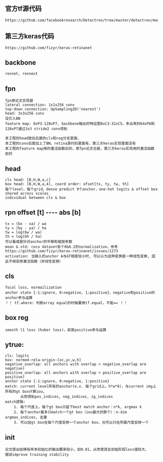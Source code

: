 ## 官方tf源代码
    https://github.com/facebookresearch/Detectron/tree/master/detectron/modeling
## 第三方keras代码
    https://github.com/fizyr/keras-retinanet

## backbone
    resnet, resnext

## fpn
    fpn原论文实现是
    lateral connection: 1x1x256 conv
    top-down connection: UpSampling2D('nearest')
    head: 3x3x256 conv
    没引入BN
    feature map: 8xP3-128xP7, backbone输出的特征图8xC3-32xC5，多出来的64xP6和128xP7通过3x3 stride2 conv得到

    本工程的head放在后面的cls和reg分支里面，
    本工程的conv后面加上了BN，retina源代码里面有，第三方keras实现里面没有
    本工程的feature map用的激活函数后的，原fpn论文也是，第三方keras实现用的激活函数前的

## head
    cls head: [B,H,W,a,c]
    box head: [B,H,W,a,4], coord order: ofset[tx, ty, tw, th]
    每个level，每个grid，dense predict 9个anchor，one-hot logits & offset box
    shared across scales
    individual between cls & box

## rpn offset [t] ---- abs [b]
    tx = (bx - xa) / wa
    ty = (by - ya) / ha
    tw = log(bw / wa)
    th = log(bh / ha)
    可以看成是针对anchor的平移和缩放参数
    mean & std: coco dataset有个0&0.2的normalization，参考https://github.com/fizyr/keras-retinanet/issues/1273
    activation: 当输入的anchor A与GT相差较小时, 可以认为这种变换是一种线性变换, 因此不用安排激活函数（非线性变换）

## cls
    focal loss, normailization
    anchor state {-1:ignore, 0:negative, 1:positive}，negative和positive的anchor参与运算
    ！！ tf.where: 判断array equal的时候要用tf.equal，不能== ！！

## box reg
    smooth l1 loss (huber loss)，前景positive参与运算

## ytrue:
    cls: logits
    box: normed-rela-origin-[xc,yc,w,h]
    negative_overlap: all anchors with overlap < negative_overlap are negative)
    positive_overlap: all anchors with overlap > positive_overlap are positive)
    anchor state {-1:ignore, 0:negative, 1:positive}
    match: current level所有的anchor(e.x. 每个grid上，h*w*9)，与current img上所有的gt box计算iou,
           从而得到pos_indices, neg_indices, ig_indices
    match逻辑: 
        1. 每个尺度上，每个gt box只留下best match anchor：n*k, argmax k
        2. 每个anchor最多只match一个gt box（iou最大的那个）：n-dim argmax_indices, 去重
        3. 可以给gt box在每个尺度安排一个anchor box，也可以只在所属尺度安排一个


## init
    论文提出给稀有样本初始化的输出概率较小，如0.01，从而使其在初始阶段loss值较大，
    据说improve training stability






